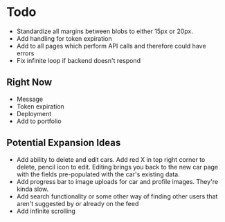# Todo
- Standardize all margins between blobs to either 15px or 20px.
- Add handling for token expiration
- Add <Message> to all pages which perform API calls and therefore could have errors
- Fix infinite loop if backend doesn't respond


## Right Now
- Message
- Token expiration
- Deployment
- Add to portfolio

## Potential Expansion Ideas
- Add ability to delete and edit cars.  Add red X in top right corner to delete, pencil icon to edit.  Editing brings you back to the new car page with the fields pre-populated with the car's existing data.
- Add progress bar to image uploads for car and profile images.  They're kinda slow.
- Add search functionality or some other way of finding other users that aren't suggested by <ExplorePage> or already on the feed
- Add infinite scrolling